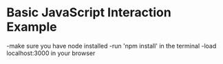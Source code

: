 Basic JavaScript Interaction Example
========================

-make sure you have node installed
-run 'npm install' in the terminal
-load localhost:3000 in your browser
